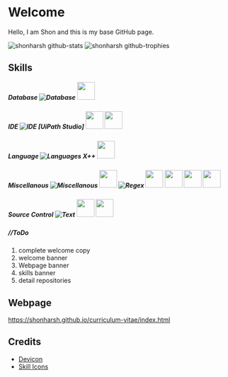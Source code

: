 # Welcome

Hello, I am Shon and this is my base GitHub page.

![shonharsh github-stats](https://stats.dooboo.io/api/github-stats-advanced?login=shonharsh)
![shonharsh github-trophies](https://stats.dooboo.io/api/github-trophies?login=shonharsh)

## Skills
##### Database ![Database](https://skillicons.dev/icons?i=mysql,postgres) <img src="https://cdn.jsdelivr.net/gh/devicons/devicon@latest/icons/azuresqldatabase/azuresqldatabase-original.svg" height="40" />

##### IDE ![IDE](https://skillicons.dev/icons?i=anaconda,atom,codepen,eclipse,postman,visualstudio,vscode) [UiPath Studio] <img src="https://cdn.jsdelivr.net/gh/devicons/devicon@latest/icons/jupyter/jupyter-original.svg" Height="40" /> <img src="https://cdn.jsdelivr.net/gh/devicons/devicon@latest/icons/spyder/spyder-original.svg" height="40" />

##### Language ![Languages](https://skillicons.dev/icons?i=cs,css,dotnet,html,htmx,java,js,ps,php,powershell,py) X++ <img src="https://cdn.jsdelivr.net/gh/devicons/devicon@latest/icons/visualbasic/visualbasic-original.svg" height="40" />

##### Miscellanous ![Miscellanous](https://skillicons.dev/icons?i=azure) <img src="https://cdn.jsdelivr.net/gh/devicons/devicon@latest/icons/azuredevops/azuredevops-original.svg" height="40" /> ![Regex](https://skillicons.dev/icons?i=bots,discord,jquery,nodejs,notion,npm,ps,regex,sublime,windows) <img src="https://cdn.jsdelivr.net/gh/devicons/devicon@latest/icons/json/json-original.svg" height="40" /> <img src="https://cdn.jsdelivr.net/gh/devicons/devicon@latest/icons/slack/slack-original.svg" height="40" /> <img src="https://cdn.jsdelivr.net/gh/devicons/devicon@latest/icons/trello/trello-original.svg" height="40" /> <img src="https://cdn.jsdelivr.net/gh/devicons/devicon@latest/icons/zend/zend-original.svg" height="40" />

##### Source Control ![Text](https://skillicons.dev/icons?i=git,github) <img src="https://cdn.jsdelivr.net/gh/devicons/devicon@latest/icons/krakenjs/krakenjs-original.svg" height="40" /> <img src="https://cdn.jsdelivr.net/gh/devicons/devicon@latest/icons/sourcetree/sourcetree-original.svg" height="40" />

##### //ToDo
1. complete welcome copy
1. welcome banner
1. Webpage banner
1. skills banner
1. detail repositories

## Webpage
https://shonharsh.github.io/curriculum-vitae/index.html

## Credits
- [Devicon](https://devicon.dev/)
- [Skill Icons](https://github.com/tandpfun/skill-icons)
